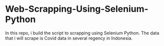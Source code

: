 # Web-Scrapping-Using-Selenium-Python
In this repo, i build the script to scrapping using Selenium Python. The data that i will scrape is Covid data in several regency in Indonesia.
